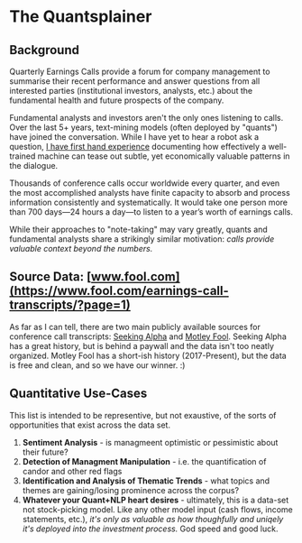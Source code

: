 # The Quantsplainer

## Background
Quarterly Earnings Calls provide a forum for company management to summarise their recent performance
and answer questions from all interested parties (institutional investors, analysts, etc.) about the fundamental health and future prospects of the company.

Fundamental analysts and investors aren't the only ones listening to calls. Over the last 5+ years, text-mining models (often deployed by "quants") have joined the conversation.
While I have yet to hear a robot ask a question, [I have first hand experience](https://drive.google.com/file/d/0B0vv_sy7hUb0T0xhUU1rbmhrWE5vX01xa0hTUGdtTlFDOThj/view) documenting how 
effectively a well-trained machine can tease out subtle, yet economically valuable patterns in the dialogue. 

Thousands of conference calls occur worldwide every quarter, and even the most accomplished analysts have finite capacity
to absorb and process information consistently and systematically. It would take one
person more than 700 days—24 hours a day—to listen to a year’s worth of earnings calls.

While their approaches to "note-taking" may vary greatly, quants and fundamental analysts share a strikingly similar motivation: *calls provide valuable context beyond the numbers.*

## Source Data: [www.fool.com](https://www.fool.com/earnings-call-transcripts/?page=1)
As far as I can tell, there are two main publicly available sources for conference call transcripts: [Seeking Alpha](https://seekingalpha.com) and [Motley Fool](https://fool.com/earnings-call-transcripts/).
Seeking Alpha has a great history, but is behind a paywall and the data isn't too neatly organized. Motley Fool has a short-ish history (2017-Present), but the data is free and clean, and so we have our winner. :)

## Quantitative Use-Cases
This list is intended to be representive, but not exaustive, of the sorts of opportunities that exist across the data set.
1. **Sentiment Analysis** - is managmeent optimistic or pessimistic about their future?
2. **Detection of Managment Manipulation** - i.e. the quantification of candor and other red flags
3. **Identification and Analysis of Thematic Trends** - what topics and themes are gaining/losing prominence across the corpus?
4. **Whatever your Quant+NLP heart desires** - ultimately, this is a data-set not stock-picking model. Like any other model input (cash flows, income statements, etc.),  *it's only as valuable as how thoughfully and uniqely it's deployed into the investment process.* God speed and good luck.
